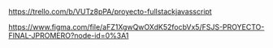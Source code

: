 https://trello.com/b/VUTz8pPA/proyecto-fullstackjavasscript

https://www.figma.com/file/aFZ1XgwQwOXdK52focbVx5/FSJS-PROYECTO-FINAL-JPROMERO?node-id=0%3A1